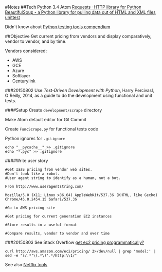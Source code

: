 #Notes
##Tech
Python 3.4
Atom
[Requests -HTTP library for Python](http://docs.python-requests.org/en/latest/user/quickstart/)
[BeautifulSoup - a Python library for pulling data out of HTML and XML files](http://www.crummy.com/software/BeautifulSoup/bs4/doc/)
[unittest](https://docs.python.org/3/library/unittest.html)

Didn't know about [Python testing tools compendium](https://wiki.python.org/moin/PythonTestingToolsTaxonomy)

##Objective
Get current pricing from vendors and display comparatively, vendor to vendor, and by time.

Vendors considered:
* AWS
* GCE
* Azure
* Softlayer
* Centurylink

###20150802
Use *Test-Driven Development with Python*, Harry Percivasl, O'Reilly, 2014, as a guide to do the development using functional and unit tests.

####Setup
Create `development/scrape` directory

Make Atom default editor for Git Commit

Create `FuncScrape.py` for functional tests code

Python ignores for `.gitignore`
```
echo "__pycache__" >> .gitignore
echo "*.pyc" >> .gitignore
```

####Write user story
```
#Get IaaS pricing from vendor web sites. 
#Don't look like a robot.
#User agent string to identify as a human, not a bot.

From http://www.useragentstring.com/

Mozilla/5.0 (X11; Linux x86_64) AppleWebKit/537.36 (KHTML, like Gecko) Chrome/45.0.2454.15 Safari/537.36

#Go to AWS pricing site

#Get pricing for current generation EC2 instances

#Store results in a useful format

#Compare results, vendor to vendor and over time
```

###20150803
See Stack Overflow [get ec2 pricing programmatically?](http://stackoverflow.com/questions/7334035/get-ec2-pricing-programmatically)

```
curl http://aws.amazon.com/ec2/pricing/ 2>/dev/null | grep 'model:' | sed -e "s/.*'\(.*\)'.*/http:\\1/"
```

See also [Netflix tools](https://github.com/Netflix/ice)
